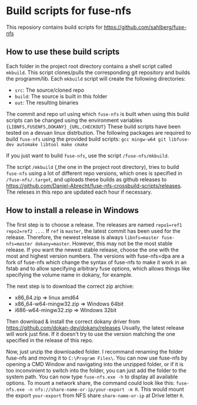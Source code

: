 # Build scripts for fuse-nfs

This reposiory contains build scripts for https://github.com/sahlberg/fuse-nfs 

## How to use these build scripts

Each folder in the project root directory contains a shell script called `mkbuild`.
This script clones/pulls the corresponding git repository and builds the programm/lib.
Each `mkbuild` script will create the following directories:
 * `src`: The source/cloned repo
 * `build`: The source is built in this folder
 * `out`: The resulting binaries

The commit and repo url using which `fuse-nfs` is built when using this build scripts
can be changed using the environment variables `{LIBNFS,FUSENFS,DOKANY}_{URL,CHECKOUT}`
These build scripts have been tested on a devuan linux distrbution. The following
packages are required to build `fuse-nfs` using the provided build scripts:
`gcc mingw-w64 git libfuse-dev automake libtool make cmake`

If you just want to build `fuse-nfs`, use the script `/fuse-nfs/mkbuild`. 

The script `/mkbuild` (,the one in the project root directory), tries to build `fuse-nfs`
using a lot of different repo versions, which ones is specified in `/fuse-nfs/.target`,
and uploads these builds as github releases to https://github.com/Daniel-Abrecht/fuse-nfs-crossbuild-scripts/releases.
The releses in this repo are updated each hour if necessary.


## How to install a release in Windows

The first step is to choose a release. The releases are named `repo1=ref1 repo2=ref2 ...`. If `ref` is `master`, the latest commit has been used for the release. Therefore, the newest release is always `libnfs=master fuse-nfs=master dokany=master`. However, this may not be the most stable release. If you want the newest stable release, choose the one with the most and highest version numbers.
The versions with fuse-nfs=dpa are a fork of fuse-nfs which change the syntax of fuse-nfs to make it work in an fstab and to allow specifying arbitrary fuse options, which allows things like specifying the volume name in dokany, for example.

The next step is to download the correct zip archive:
 * x86_64.zip              => linux amd64
 * x86_64-w64-mingw32.zip  => Windows 64bit
 * i686-w64-mingw32.zip    => Windows 32bit

Then download & install the correct dokany driver from https://github.com/dokan-dev/dokany/releases
Usually, the latest release will work just fine. If it doesn't try to use the version matching
the one specified in the release of this repo.

Now, just unzip the downloaded folder. I recommand renaming the folder fuse-nfs and moving it to `C:\Program Files\`.
You can now use fuse-nfs by opening a CMD Window and navigating into the unzipped folder, or if it is too inconvinient
to switch into the folder, you can just add the folder to the system path. You can now type `fuse-nfs.exe -h` to display all available options. To mount a network share, the command could look like this: `fuse-nfs.exe -n nfs://share-name-or-ip/your-export -m R`. This would mount the export `your-export` from NFS share `share-name-or-ip` at Drive letter `R`.
